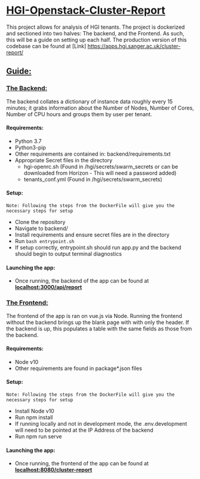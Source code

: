 # <ins>__HGI-Openstack-Cluster-Report__</ins>

This project allows for analysis of HGI tenants. The project is dockerized and sectioned into two halves: The backend, and the Frontend. As such, this will be a guide on setting up each half. The production version of this codebase can be found at [Link] https://apps.hgi.sanger.ac.uk/cluster-report/


## <ins>__Guide:__</ins>

### <ins>The Backend:</ins>
The backend collates a dictionary of instance data roughly every 15 minutes; it grabs information about the Number of Nodes, Number of Cores, Number of CPU hours and groups them by user per tenant.

#### Requirements:
 * Python 3.7
 * Python3-pip
 * Other requirements are contained in: backend/requirements.txt
 * Appropriate Secret files in the directory
     * hgi-openrc.sh (Found in /hgi/secrets/swarm_secrets or can be downloaded from Horizon - This will need a password added)
     * tenants_conf.yml (Found in /hgi/secrets/swarm_secrets)

#### Setup:
`Note: Following the steps from the DockerFile will give you the necessary steps for setup`
 * Clone the repository
 * Navigate to backend/
 * Install requirements and ensure secret files are in the directory
 * Run ```bash entrypoint.sh```
 * If setup correctly, entrypoint.sh should run app.py and the backend should begin to output terminal diagnostics

#### Launching the app:
 * Once running, the backend of the app can be found at **<localhost:3000/api/report>**


### <ins>The Frontend:</ins>
The frontend of the app is ran on vue.js via Node. Running the frontend without the backend brings up the blank page with with only the header. If the backend is up, this populates a table with the same fields as those from the backend.

#### Requirements:
 * Node v10
 * Other requirements are found in package*.json files

#### Setup:
`Note: Following the steps from the DockerFile will give you the necessary steps for setup`
 * Install Node v10
 * Run npm install
 * If running locally and not in development mode, the .env.development will need to be pointed at the IP Address of the backend
 * Run npm run serve

#### Launching the app:
 * Once running, the frontend of the app can be found at **<localhost:8080/cluster-report>**
